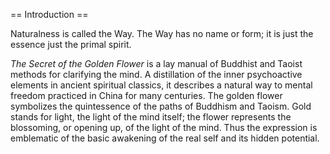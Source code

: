 == Introduction ==

Naturalness is called the Way.
The Way has no name or form;
it is just the essence
just the primal spirit.

_The Secret of the Golden Flower_ is a lay manual of Buddhist and Taoist methods for clarifying the mind. A distillation of the inner psychoactive elements in ancient spiritual classics, it describes a natural way to mental freedom practiced in China for many centuries.
The golden flower symbolizes the quintessence of the paths of Buddhism and Taoism. Gold stands for light, the light of the mind itself; the flower represents the blossoming, or opening up, of the light of the mind. Thus the expression is emblematic of the basic awakening of the real self and its hidden potential.

